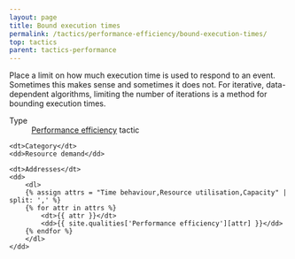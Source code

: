 ```yaml
---
layout: page
title: Bound execution times
permalink: /tactics/performance-efficiency/bound-execution-times/
top: tactics
parent: tactics-performance
---
```


Place a limit on how much execution time is used to respond to an event. Sometimes this makes sense and sometimes it does not. For iterative, data-dependent
algorithms, limiting the number of iterations is a method for bounding execution times.

<dl>
    <dt>Type</dt>
    <dd><a href="{{ '/quality/performance-efficiency/' | relative_url }}">Performance efficiency</a> tactic</dd>
    
    <dt>Category</dt>
    <dd>Resource demand</dd>
    
    <dt>Addresses</dt>
    <dd>
        <dl>
        {% assign attrs = "Time behaviour,Resource utilisation,Capacity" | split: ',' %}
        {% for attr in attrs %}
            <dt>{{ attr }}</dt>
            <dd>{{ site.qualities['Performance efficiency'][attr] }}</dd>
        {% endfor %}
        </dl>
    </dd>
</dl>
